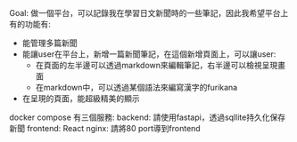 Goal: 做一個平台，可以記錄我在學習日文新聞時的一些筆記，因此我希望平台上有的功能有:
- 能管理多篇新聞
- 能讓user在平台上，新增一篇新聞筆記，在這個新增頁面上，可以讓user:
    - 在頁面的左半邊可以透過markdown來編輯筆記，右半邊可以檢視呈現畫面
    - 在markdown中，可以透過某個語法來編寫漢字的furikana
- 在呈現的頁面，能超級精美的顯示

docker compose 有三個服務:
backend: 請使用fastapi，透過sqllite持久化保存新聞
frontend: React
nginx: 請將80 port導到frontend